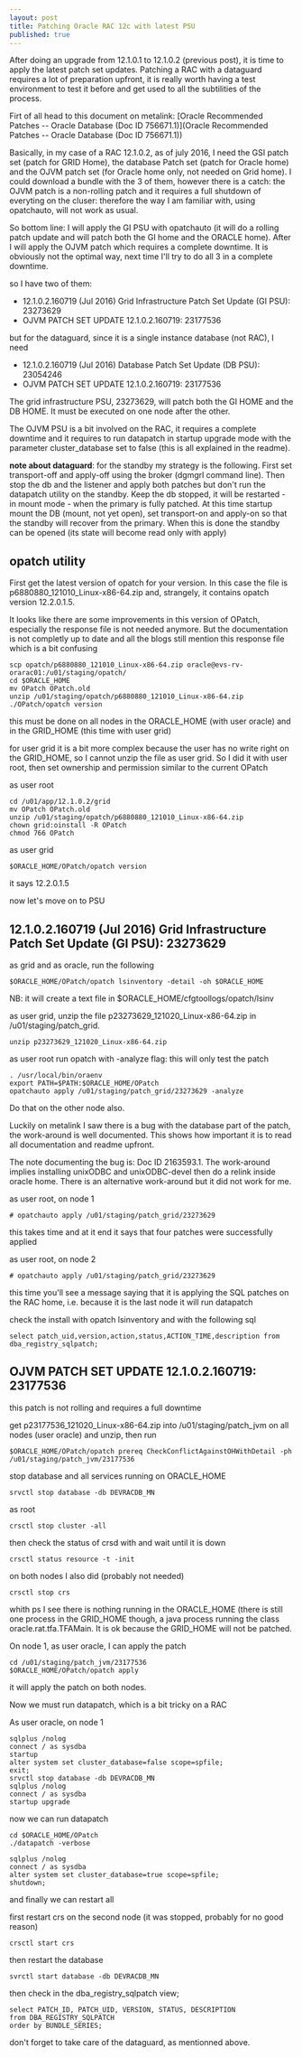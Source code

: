 ```yaml
---
layout: post
title: Patching Oracle RAC 12c with latest PSU
published: true
---
```


After doing an upgrade from 12.1.0.1 to 12.1.0.2 (previous post), it is time to apply the latest patch set updates. Patching a RAC with a dataguard requires a lot of preparation upfront, it is really worth having a test environment to test it before and get used to all the subtilities of the process.

Firt of all head to this document on metalink: [Oracle Recommended Patches -- Oracle Database (Doc ID 756671.1)](Oracle Recommended Patches -- Oracle Database (Doc ID 756671.1))

Basically, in my case of a RAC 12.1.0.2, as of july 2016, I need the GSI patch set (patch for GRID Home), the database Patch set (patch for Oracle home) and the OJVM patch set (for Oracle home only, not needed on Grid home). I could download a bundle with the 3 of them, however there is a catch: the OJVM patch is a non-rolling patch and it requires a full shutdown of everyting on the cluser: therefore the way I am familiar with, using opatchauto, will not work as usual.

So bottom line: I will apply the GI PSU with opatchauto (it will do a rolling patch update and will patch both the GI home and the ORACLE home). After I will apply the OJVM patch which requires a complete downtime. It is obviously not the optimal way, next time I'll try to do all 3 in a complete downtime.

so I have two of them:

- 12.1.0.2.160719 (Jul 2016) Grid Infrastructure Patch Set Update (GI PSU): 23273629
- OJVM PATCH SET UPDATE 12.1.0.2.160719: 23177536

but for the dataguard, since it is a single instance database (not RAC), I need 
- 12.1.0.2.160719 (Jul 2016) Database Patch Set Update (DB PSU): 23054246
- OJVM PATCH SET UPDATE 12.1.0.2.160719: 23177536

The grid infrastructure PSU, 23273629, will patch both the GI HOME and the DB HOME. It must be executed on one node after the other.

The OJVM PSU is a bit involved on the RAC, it requires a complete downtime and it requires to run datapatch in startup upgrade mode with the parameter cluster_database set to false (this is all explained in the readme).

**note about dataguard**: for the standby my strategy is the following. First set transport-off and apply-off using the broker (dgmgrl command line). Then stop the db and the listener and apply both patches but don't run the datapatch utility on the standby. Keep the db stopped, it will be restarted - in mount mode - when the primary is fully patched. At this time startup mount the DB (mount, not yet open), set transport-on and apply-on so that the standby will recover from the primary. When this is done the standby can be opened (its state will become read only with apply)


## opatch utility

First get the latest version of opatch for your version. In this case the file is p6880880_121010_Linux-x86-64.zip and, strangely, it contains opatch version 12.2.0.1.5. 

It looks like there are some improvements in this version of OPatch, especially the response file is not needed anymore. But the  documentation is not completly up to date and all the blogs still mention this response file which is a bit confusing

```
scp opatch/p6880880_121010_Linux-x86-64.zip oracle@evs-rv-orarac01:/u01/staging/opatch/
cd $ORACLE_HOME
mv OPatch OPatch.old
unzip /u01/staging/opatch/p6880880_121010_Linux-x86-64.zip
./OPatch/opatch version
```

this must be done on all nodes in the ORACLE_HOME (with user oracle) and in the GRID_HOME (this time with user grid)

for user grid it is a bit more complex because the user has no write right on the GRID_HOME, so I cannot unzip the file as user grid. So I did it with user root, then set ownership and permission similar to the current OPatch

as user root

```
cd /u01/app/12.1.0.2/grid
mv OPatch OPatch.old
unzip /u01/staging/opatch/p6880880_121010_Linux-x86-64.zip
chown grid:oinstall -R OPatch
chmod 766 OPatch
```

as user grid

```
$ORACLE_HOME/OPatch/opatch version
```
it says 12.2.0.1.5

now let's move on to PSU 

## 12.1.0.2.160719 (Jul 2016) Grid Infrastructure Patch Set Update (GI PSU): 23273629

as grid and as oracle, run the following

```
$ORACLE_HOME/OPatch/opatch lsinventory -detail -oh $ORACLE_HOME
```
NB: it will create a text file in $ORACLE_HOME/cfgtoollogs/opatch/lsinv

as user grid, unzip the file p23273629_121020_Linux-x86-64.zip in /u01/staging/patch_grid.

```
unzip p23273629_121020_Linux-x86-64.zip 
```

as user root run opatch with -analyze flag: this will only test the patch

```
. /usr/local/bin/oraenv
export PATH=$PATH:$ORACLE_HOME/OPatch
opatchauto apply /u01/staging/patch_grid/23273629 -analyze
```
Do that on the other node also.

Luckily on metalink I saw there is a bug with the database part of the patch, the work-around is well documented. This shows how important it is to read all documentation and readme upfront.

The note documenting the bug is: Doc ID 2163593.1. The work-around implies installing unixODBC and unixODBC-devel then do a relink inside oracle home. There is an alternative work-around but it did not work for me.

as user root, on node 1

```
# opatchauto apply /u01/staging/patch_grid/23273629
```
this takes time and at it end it says that four patches were successfully applied


as user root, on node 2

```
# opatchauto apply /u01/staging/patch_grid/23273629
```
this time you'll see a message saying that it is applying the SQL patches on the RAC home, i.e. because it is the last node it will run datapatch

check the install with opatch lsinventory and with the following sql

```
select patch_uid,version,action,status,ACTION_TIME,description from dba_registry_sqlpatch;
```

## OJVM PATCH SET UPDATE 12.1.0.2.160719: 23177536

this patch is not rolling and requires a full downtime

get p23177536_121020_Linux-x86-64.zip into /u01/staging/patch_jvm on all nodes (user oracle) and unzip, then run

```
$ORACLE_HOME/OPatch/opatch prereq CheckConflictAgainstOHWithDetail -ph /u01/staging/patch_jvm/23177536
```
stop database and all services running on ORACLE_HOME

```
srvctl stop database -db DEVRACDB_MN
```

as root

```
crsctl stop cluster -all
```

then check the status of crsd with and wait until it is down

```
crsctl status resource -t -init
```

on both nodes I also did (probably not needed)

```
crsctl stop crs
```

whith ps I see there is nothing running in the ORACLE_HOME (there is still one process in the GRID_HOME though, a java process running the class oracle.rat.tfa.TFAMain. It is ok because the GRID_HOME will not be patched.

On node 1, as user oracle, I can apply the patch

```
cd /u01/staging/patch_jvm/23177536
$ORACLE_HOME/OPatch/opatch apply
```

it will apply the patch on both nodes.

Now we must run datapatch, which is a bit tricky on a RAC

As user oracle, on node 1

```
sqlplus /nolog
connect / as sysdba
startup 
alter system set cluster_database=false scope=spfile;
exit;
srvctl stop database -db DEVRACDB_MN
sqlplus /nolog
connect / as sysdba
startup upgrade
```

now we can run datapatch
```
cd $ORACLE_HOME/OPatch
./datapatch -verbose
```

```
sqlplus /nolog
connect / as sysdba
alter system set cluster_database=true scope=spfile;
shutdown;
```

and finally we can restart all

first restart crs on the second node (it was stopped, probably for no good reason)

```
crsctl start crs
```

then restart the database

```
svrctl start database -db DEVRACDB_MN
```
then check in the dba_registry_sqlpatch view;

```
select PATCH_ID, PATCH_UID, VERSION, STATUS, DESCRIPTION
from DBA_REGISTRY_SQLPATCH
order by BUNDLE_SERIES;
```

don't forget to take care of the dataguard, as mentionned above.


